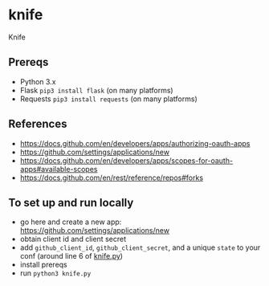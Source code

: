 # knife
Knife

## Prereqs
* Python 3.x
* Flask `pip3 install flask` (on many platforms) 
* Requests `pip3 install requests` (on many platforms)

## References
* https://docs.github.com/en/developers/apps/authorizing-oauth-apps
* https://github.com/settings/applications/new
* https://docs.github.com/en/developers/apps/scopes-for-oauth-apps#available-scopes
* https://docs.github.com/en/rest/reference/repos#forks

## To set up and run locally
* go here and create a new app: https://github.com/settings/applications/new
* obtain client id and client secret
* add `github_client_id`, `github_client_secret`, and a unique `state` to your conf (around line 6 of [knife.py](knife.py))
* install prereqs
* run `python3 knife.py`


